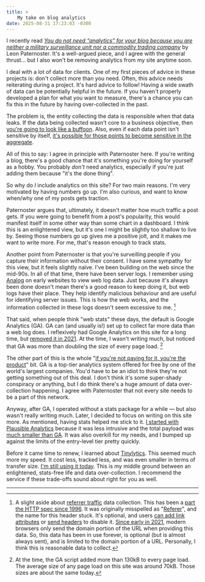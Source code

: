 ```yaml
---
title: >
    My take on blog analytics
date: 2025-08-31 17:23:03 -0300
---
```


I recently read [*You do not need “analytics” for your blog because you are neither a military surveillance unit nor a commodity trading company*](https://www.thisdaysportion.com/posts/contra-analytics/) by Leon Paternoster. It's a well-argued piece, and I agree with the general thrust… but I also won't be removing analytics from my site anytime soon.

I deal with a lot of data for clients. One of my first pieces of advice in these projects is: don't collect more than you need. Often, this advice needs reiterating during a project. It's hard advice to follow! Having a wide swath of data can be potentially helpful in the future. If you haven't properly developed a plan for what you want to measure, there's a chance you can fix this in the future by having over-collected in the past.

The problem is, the entity collecting the data is responsible when that data leaks. If the data being collected wasn't core to a business objective, then [you're going to look like a buffoon](https://www.halifaxexaminer.ca/economy/utilities/nova-scotia-power-still-silent-on-why-it-stored-customers-social-insurance-numbers/). Also, even if each data point isn't sensitive by itself, [it's possible for those points to become sensitive in the aggregate](https://www.pnas.org/doi/full/10.1073/pnas.2300976120).

All of this to say: I agree in principle with Paternoster here. If you're writing a blog, there's a good chance that it's something you're doing for yourself as a hobby. You probably *don't* need analytics, especially if you're just adding them because "it's the done thing".

So why do *I* include analytics on this site? For two main reasons. I'm very motivated by having numbers go up. I'm also curious, and want to know when/why one of my posts gets traction.

Paternoster argues that, ultimately, it doesn't matter how much traffic a post gets. If you were going to benefit from a post's popularity, this would manifest itself in some other way than some chart in a dashboard. I think this is an enlightened view, but it's one I might be slightly too shallow to live by. Seeing those numbers go up gives me a positive jolt, and it makes me want to write more. For me, that's reason enough to track stats.

Another point from Paternoster is that you're surveilling people if you capture their information without their consent. I have some sympathy for this view, but it feels slightly naïve. I've been building on the web since the mid-90s. In all of that time, there have been server logs. I remember using [Analog](https://en.wikipedia.org/wiki/Analog_%28program%29) on early websites to view web log data. Just because it's always been done doesn't mean there's a good reason to keep doing it, but web logs have their place. They help identify malicious behaviour and are useful for identifying server issues. This is how the web works, and the information collected in these logs doesn't seem excessive to me. [^1]

That said, when people think "web stats" these days, the default is Google Analytics (GA). GA can (and usually is!) set up to collect far more data than a web log does. I reflexively had Google Analytics on this site for a long time, but [removed it in 2021](https://github.com/gavinanderegg/gavinanderegg.github.io/commit/d334ad8fc494c44a90fc94f845b831f2b2474b52). At the time, I wasn't writing much, but noticed that GA was more than doubling the size of every page load. [^2]

The other part of this is the whole "[if you're not paying for it, you're the product](https://www.metafilter.com/95152/Userdriven-discontent#3256046)" bit. GA is a top-tier analytics system offered for free by one of the world's largest companies. You'd have to be an idiot to think they're not getting something out of this deal. I don't think it's some super-shady conspiracy or anything, but I do think there's a huge amount of data over-collection happening. I agree with Paternoster that not every site needs to be a part of this network.

Anyway, after GA, I operated without a stats package for a while — but also wasn't really writing much. Later, I decided to focus on writing on this site more. As mentioned, having stats helped me stick to it. [I started with Plausible Analytics](https://anderegg.ca/2023/01/22/blogging-analytics-and-gdpr) because it was less intrusive and the total payload was [much smaller than GA](https://plausible.io/lightweight-web-analytics). It was also overkill for my needs, and I bumped up against the limits of the entry-level tier pretty quickly.

Before it came time to renew, I learned about [Tinylytics](https://tinylytics.app/). This seemed much more my speed. It cost less, tracked less, and was even smaller in terms of transfer size. [I'm still using it today](https://anderegg.ca/2023/12/14/switching-from-plausible-to-tinylytics). This is my middle ground between an enlightened, stats-free life and data over-collection. I recommend the service if these trade-offs sound about right for you as well.

---

[^1]: A slight aside about [referrer traffic](https://en.wikipedia.org/wiki/HTTP_referer) data collection. This has been a [part the HTTP spec since 1996](https://www.rfc-editor.org/rfc/rfc1945.txt). It was originally misspelled as "[Referer](https://en.wikipedia.org/wiki/HTTP_referer#Etymology)", and the name for this header stuck. It's optional, and users [can add link attributes](https://developer.mozilla.org/en-US/docs/Web/HTML/Reference/Attributes/rel/noreferrer) or [send headers](https://developer.mozilla.org/en-US/docs/Web/HTTP/Reference/Headers/Referrer-Policy) to disable it. [Since early in 2021](https://en.wikipedia.org/wiki/HTTP_referer#:~:text=As%20of%20March%202021%2C%20by%20default), modern browsers only send the domain portion of the URL when providing this data. So, this data has been in use forever, is optional (but is almost always sent), and is limited to the domain portion of a URL. Personally, I think this is reasonable data to collect.

[^2]: At the time, the GA script added more than 130kB to every page load. The average size of any page load on this site was around 70kB. Those sizes are about the same today.
